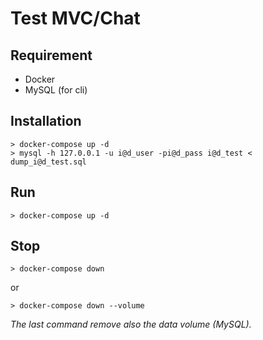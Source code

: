 # Test MVC/Chat

## Requirement

* Docker
* MySQL (for cli)

## Installation
```
> docker-compose up -d
> mysql -h 127.0.0.1 -u i@d_user -pi@d_pass i@d_test < dump_i@d_test.sql
```

## Run
```
> docker-compose up -d
```

## Stop
```
> docker-compose down
```
or
```
> docker-compose down --volume
```

*The last command remove also the data volume (MySQL).*
